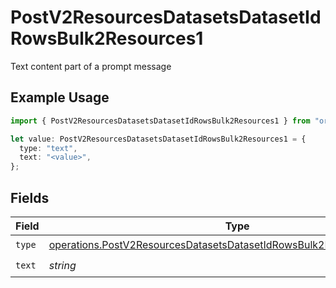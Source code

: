 # PostV2ResourcesDatasetsDatasetIdRowsBulk2Resources1

Text content part of a prompt message

## Example Usage

```typescript
import { PostV2ResourcesDatasetsDatasetIdRowsBulk2Resources1 } from "orq-node-client/models/operations";

let value: PostV2ResourcesDatasetsDatasetIdRowsBulk2Resources1 = {
  type: "text",
  text: "<value>",
};
```

## Fields

| Field                                                                                                                                                              | Type                                                                                                                                                               | Required                                                                                                                                                           | Description                                                                                                                                                        |
| ------------------------------------------------------------------------------------------------------------------------------------------------------------------ | ------------------------------------------------------------------------------------------------------------------------------------------------------------------ | ------------------------------------------------------------------------------------------------------------------------------------------------------------------ | ------------------------------------------------------------------------------------------------------------------------------------------------------------------ |
| `type`                                                                                                                                                             | [operations.PostV2ResourcesDatasetsDatasetIdRowsBulk2ResourcesPublicType](../../models/operations/postv2resourcesdatasetsdatasetidrowsbulk2resourcespublictype.md) | :heavy_check_mark:                                                                                                                                                 | N/A                                                                                                                                                                |
| `text`                                                                                                                                                             | *string*                                                                                                                                                           | :heavy_check_mark:                                                                                                                                                 | N/A                                                                                                                                                                |